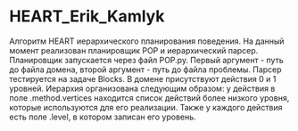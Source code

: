 # HEART_Erik_Kamlyk
Алгоритм HEART иерархического планирования поведения.
На данный момент реализован планировщик POP и иерархический парсер.
Планировщик запускается через файл POP.py. Первый аргумент - путь до файла домена, второй аргумент - путь до файла проблемы.
Парсер тестируется на задаче Blocks. В домене присутствуют действия 0 и 1 уровней. Иерархия организована следующим образом: у действия в поле .method.vertices находится список действий более низкого уровня, которые используются для его реализации. Также у каждого действия есть поле .level, в котором записан его уровень.
